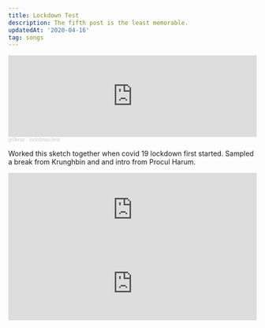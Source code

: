 ```yaml
---
title: Lockdown Test
description: The fifth post is the least memorable.
updatedAt: '2020-04-16'
tag: songs
---
```


<iframe width="100%" height="166" scrolling="no" frameborder="no" allow="autoplay" src="https://w.soundcloud.com/player/?url=https%3A//api.soundcloud.com/tracks/982155790&color=%234108f0&auto_play=false&hide_related=false&show_comments=true&show_user=true&show_reposts=false&show_teaser=true"></iframe><div style="font-size: 10px; color: #cccccc;line-break: anywhere;word-break: normal;overflow: hidden;white-space: nowrap;text-overflow: ellipsis; font-family: Interstate,Lucida Grande,Lucida Sans Unicode,Lucida Sans,Garuda,Verdana,Tahoma,sans-serif;font-weight: 100;"><a href="https://soundcloud.com/gr0knar" title="gr0knar" target="_blank" style="color: #cccccc; text-decoration: none;">gr0knar</a> · <a href="https://soundcloud.com/gr0knar/lockdown-test" title="lockdown-test" target="_blank" style="color: #cccccc; text-decoration: none;">lockdown-test</a></div>

Worked this sketch together when covid 19 lockdown first started.
Sampled a break from Krunghbin and and intro from Procul Harum.

<iframe width="100%" src="https://www.youtube.com/embed/HQ_iIrzo5t8?start=148" frameborder="0" allow="accelerometer; autoplay; clipboard-write; encrypted-media; gyroscope; picture-in-picture" allowfullscreen></iframe>

<iframe width="100%" src="https://www.youtube.com/embed/EVWx3uqICpk?start=7" frameborder="0" allow="accelerometer; autoplay; clipboard-write; encrypted-media; gyroscope; picture-in-picture" allowfullscreen></iframe>